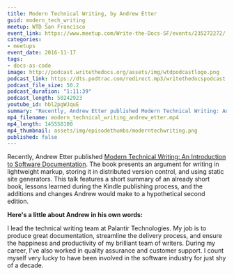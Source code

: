 ```yaml
---
title: Modern Technical Writing, by Andrew Etter
guid: modern_tech_writing
meetup: WTD San Francisco
event_link: https://www.meetup.com/Write-the-Docs-SF/events/235272272/
categories:
- meetups
event_date: 2016-11-17
tags:
- docs-as-code
image: http://podcast.writethedocs.org/assets/img/wtdpodcastlogo.png
podcast_link: https://dts.podtrac.com/redirect.mp3/writethedocspodcast.org/modern_tech_writing_andrew_etter_wtdsf.mp3
podcast_file_size: 50.2
podcast_duration: "1:11:39"
podcast_length: 50242923
youtube_id: hbl2pgWJquE
summary: "Recently, Andrew Etter published Modern Technical Writing: An Introduction to Software Documentation. The book presents an argument for writing in lightweight markup, storing it in distributed version control, and using static site generators. This talk features a short summary of an already short book, lessons learned during the Kindle publishing process, and the additions and changes Andrew would make to a hypothetical second edition."
mp4_filename: modern_technical_writing_andrew_etter.mp4
mp4_length: 145558100
mp4_thumbnail: assets/img/episodethumbs/moderntechwriting.png
published: false
---
```


Recently, Andrew Etter published [Modern Technical Writing: An Introduction to Software Documentation](https://www.amazon.com/Modern-Technical-Writing-Introduction-Documentation-ebook/dp/B01A2QL9SS). The book presents an argument for writing in lightweight markup, storing it in distributed version control, and using static site generators. This talk features a short summary of an already short book, lessons learned during the Kindle publishing process, and the additions and changes Andrew would make to a hypothetical second edition.

**Here's a little about Andrew in his own words:**

I lead the technical writing team at Palantir Technologies. My job is to produce great documentation, streamline the delivery process, and ensure the happiness and productivity of my brilliant team of writers. During my career, I've also worked in quality assurance and customer support. I count myself very lucky to have been involved in the software industry for just shy of a decade.
